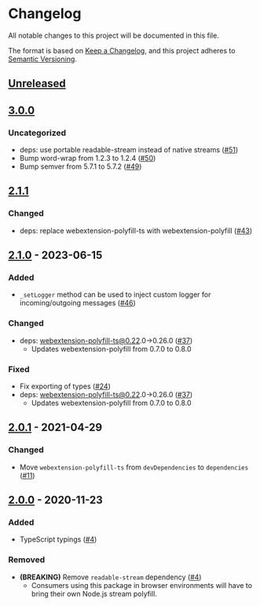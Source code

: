 # Changelog
All notable changes to this project will be documented in this file.

The format is based on [Keep a Changelog](https://keepachangelog.com/en/1.0.0/),
and this project adheres to [Semantic Versioning](https://semver.org/spec/v2.0.0.html).

## [Unreleased]

## [3.0.0]
### Uncategorized
- deps: use portable readable-stream instead of native streams ([#51](https://github.com/MetaMask/extension-port-stream/pull/51))
- Bump word-wrap from 1.2.3 to 1.2.4 ([#50](https://github.com/MetaMask/extension-port-stream/pull/50))
- Bump semver from 5.7.1 to 5.7.2 ([#49](https://github.com/MetaMask/extension-port-stream/pull/49))

## [2.1.1]
### Changed
- deps: replace webextension-polyfill-ts with webextension-polyfill ([#43](https://github.com/MetaMask/extension-port-stream/pull/43))

## [2.1.0] - 2023-06-15
### Added
- `_setLogger` method can be used to inject custom logger for incoming/outgoing messages ([#46](https://github.com/MetaMask/extension-port-stream/pull/46))

### Changed
- deps: webextension-polyfill-ts@0.22.0->0.26.0 ([#37](https://github.com/MetaMask/extension-port-stream/pull/37))
  - Updates webextension-polyfill from 0.7.0 to 0.8.0

### Fixed
- Fix exporting of types ([#24](https://github.com/MetaMask/extension-port-stream/pull/24))
- deps: webextension-polyfill-ts@0.22.0->0.26.0 ([#37](https://github.com/MetaMask/extension-port-stream/pull/37))
  - Updates webextension-polyfill from 0.7.0 to 0.8.0

## [2.0.1] - 2021-04-29
### Changed
- Move `webextension-polyfill-ts` from `devDependencies` to `dependencies` ([#11](https://github.com/MetaMask/extension-port-stream/pull/11))

## [2.0.0] - 2020-11-23
### Added
- TypeScript typings ([#4](https://github.com/MetaMask/extension-port-stream/pull/4))

### Removed
- **(BREAKING)** Remove `readable-stream` dependency ([#4](https://github.com/MetaMask/extension-port-stream/pull/4))
  - Consumers using this package in browser environments will have to bring their own Node.js stream polyfill.

[Unreleased]: https://github.com/MetaMask/extension-port-stream/compare/v3.0.0...HEAD
[3.0.0]: https://github.com/MetaMask/extension-port-stream/compare/v2.1.1...v3.0.0
[2.1.1]: https://github.com/MetaMask/extension-port-stream/compare/v2.1.0...v2.1.1
[2.1.0]: https://github.com/MetaMask/extension-port-stream/compare/v2.0.1...v2.1.0
[2.0.1]: https://github.com/MetaMask/extension-port-stream/compare/v2.0.0...v2.0.1
[2.0.0]: https://github.com/MetaMask/extension-port-stream/releases/tag/v2.0.0
